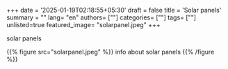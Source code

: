 +++
date = '2025-01-19T02:18:55+05:30'
draft = false
title = 'Solar panels'
summary = ""
lang= "en"
authors= [""]
categories= [""]
tags= [""]
unlisted=true
featured_image= "solarpanel.jpeg"
+++

solar panels 

{{% figure src="solarpanel.jpeg" %}} info about solar panels {{% /figure %}}

